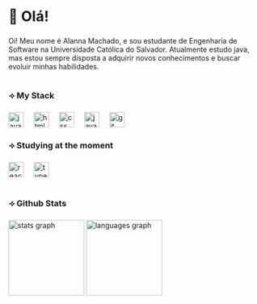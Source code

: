 <h1 align="left">👋 Olá!</h1>

###

<p align="left">Oi! Meu nome é Alanna Machado, e sou estudante de Engenharia de Software na Universidade Católica do Salvador. Atualmente estudo java, mas estou sempre disposta a adquirir  novos conhecimentos e buscar evoluir minhas habilidades.</p>

###

<h1 align="left"></h1>

###

<h3 align="left">⟢ My Stack</h3>

###

<div align="left">
  <img src="https://cdn.jsdelivr.net/gh/devicons/devicon/icons/java/java-original.svg" height="30" alt="java logo"  />
  <img width="12" />
  <img src="https://cdn.jsdelivr.net/gh/devicons/devicon/icons/html5/html5-original.svg" height="30" alt="html5 logo"  />
  <img width="12" />
  <img src="https://cdn.jsdelivr.net/gh/devicons/devicon/icons/css3/css3-original.svg" height="30" alt="css logo"  />
  <img width="12" />
  <img src="https://cdn.jsdelivr.net/gh/devicons/devicon/icons/javascript/javascript-original.svg" height="30" alt="javascript logo"  />
  <img width="12" />
  <img src="https://cdn.jsdelivr.net/gh/devicons/devicon/icons/git/git-original.svg" height="30" alt="git logo"  />
</div>

###

<h3 align="left">⟢ Studying at the moment</h3>

###

<div align="left">
  <img src="https://cdn.jsdelivr.net/gh/devicons/devicon/icons/react/react-original.svg" height="30" alt="react logo"  />
  <img width="12" />
  <img src="https://cdn.jsdelivr.net/gh/devicons/devicon/icons/typescript/typescript-original.svg" height="30" alt="typescript logo"  />
</div>

###

<h1 align="left"></h1>

###

<h3 align="left">⟢ Github Stats</h3>

###

###

<div align="left">
  <img src="https://github-readme-stats.vercel.app/api?username=AlannaFM&hide_title=false&hide_rank=false&show_icons=true&include_all_commits=true&count_private=true&disable_animations=false&theme=radical&locale=en&hide_border=false&order=1" height="150" alt="stats graph"  />
  <img src="https://github-readme-stats.vercel.app/api/top-langs?username=AlannaFM&locale=en&hide_title=false&layout=compact&card_width=320&langs_count=5&theme=radical&hide_border=false&order=2" height="150" alt="languages graph"  />
</div>

###

<h1 align="left"></h1>

###


###

###

<h1 align="left"></h1>

###



